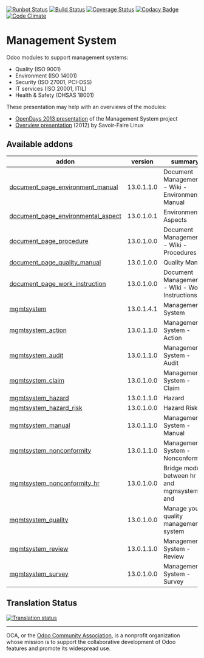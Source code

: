 [![Runbot Status](https://runbot.odoo-community.org/runbot/badge/flat/128/13.0.svg)](https://runbot.odoo-community.org/runbot/repo/github-com-oca-management-system-128)
[![Build Status](https://travis-ci.org/OCA/management-system.svg?branch=13.0)](https://travis-ci.org/OCA/management-system)
[![Coverage Status](https://coveralls.io/repos/OCA/management-system/badge.svg?branch=13.0)](https://coveralls.io/r/OCA/management-system?branch=13.0)
[![Codacy Badge](https://www.codacy.com/project/badge/88b8a3c69bda435581ea4b4f7850d7c2)](https://www.codacy.com/app/OCA/management-system)
[![Code Climate](https://codeclimate.com/github/OCA/management-system/badges/gpa.svg)](https://codeclimate.com/github/OCA/management-system)

# Management System

Odoo modules to support management systems:

* Quality (ISO 9001)
* Environment (ISO 14001)
* Security (ISO 27001, PCI-DSS)
* IT services (ISO 20001, ITIL)
* Health & Safety (OHSAS 18001)

These presentation may help with an overviews of the modules:

* [OpenDays 2013 presentation](http://www.slideshare.net/max3903/iso-anmanagement-systemswithopenerpen) of the Management System project
* [Overview presentation](http://www.slideshare.net/max3903/openerp-management-system-modules) (2012) by Savoir-Faire Linux

[//]: # (addons)

Available addons
----------------
addon | version | summary
--- | --- | ---
[document_page_environment_manual](document_page_environment_manual/) | 13.0.1.1.0 | Document Management - Wiki - Environment Manual
[document_page_environmental_aspect](document_page_environmental_aspect/) | 13.0.1.0.1 | Environmental Aspects
[document_page_procedure](document_page_procedure/) | 13.0.1.0.0 | Document Management - Wiki - Procedures
[document_page_quality_manual](document_page_quality_manual/) | 13.0.1.0.0 | Quality Manual
[document_page_work_instruction](document_page_work_instruction/) | 13.0.1.0.0 | Document Management - Wiki - Work Instructions
[mgmtsystem](mgmtsystem/) | 13.0.1.4.1 | Management System
[mgmtsystem_action](mgmtsystem_action/) | 13.0.1.1.0 | Management System - Action
[mgmtsystem_audit](mgmtsystem_audit/) | 13.0.1.1.0 | Management System - Audit
[mgmtsystem_claim](mgmtsystem_claim/) | 13.0.1.0.0 | Management System - Claim
[mgmtsystem_hazard](mgmtsystem_hazard/) | 13.0.1.1.0 | Hazard
[mgmtsystem_hazard_risk](mgmtsystem_hazard_risk/) | 13.0.1.0.0 | Hazard Risk
[mgmtsystem_manual](mgmtsystem_manual/) | 13.0.1.1.0 | Management System - Manual
[mgmtsystem_nonconformity](mgmtsystem_nonconformity/) | 13.0.1.1.0 | Management System - Nonconformity
[mgmtsystem_nonconformity_hr](mgmtsystem_nonconformity_hr/) | 13.0.1.0.0 | Bridge module between hr and mgmsystem and
[mgmtsystem_quality](mgmtsystem_quality/) | 13.0.1.0.0 | Manage your quality management system
[mgmtsystem_review](mgmtsystem_review/) | 13.0.1.1.0 | Management System - Review
[mgmtsystem_survey](mgmtsystem_survey/) | 13.0.1.0.0 | Management System - Survey

[//]: # (end addons)

## Translation Status

[![Translation status](https://translation.odoo-community.org/widgets/management-system-13-0/-/multi-auto.svg)](https://translation.odoo-community.org/engage/management-system-13-0/?utm_source=widget)

----
OCA, or the [Odoo Community Association](http://odoo-community.org/), is a nonprofit organization whose
mission is to support the collaborative development of Odoo features and
promote its widespread use.
